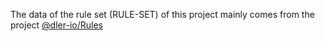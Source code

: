 The data of the rule set (RULE-SET) of this project mainly comes from the project [@dler-io/Rules](https://github.com/dler-io/Rules)

